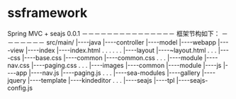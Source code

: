 ssframework
===========
Spring MVC + seajs 0.0.1
－－－－－－－－－－－－－－－
 框架节构如下：
－－－－－－－
		 src/main/
		       |----java
		              |----controller
		              |----model
		       |----webapp
		              |----view
		                     |----index
		                     	    |----index.html 
		                     	           .
		                     	           .
		                     	           .
		                     	    .
		                     	    .
		                     	    .
		                     |----layout
		                            |----~layout.html
		                                    .
		                                    .
		                                    .
		              |----css
		                     |----base.css
		                     |----common
 		                            |----common.css
		                                    .
		                                    .
		                                    .
		                     |----module
		                             |----nav.css
		                             |----paging.css
		                                    .
		                                    .
		                                    .
		              |----images
		                     |----common
		                     |----module
		              |----js
		                     |----app
		                            |----nav.js
		                            |----paging.js
		                                   .
		                                   .
		                                   .
		                     |----sea-modules
		                            |----gallery
		                                   |----jquery
		                                   |----template
		                                   |----kindeditor
		                                        .
		                                        .
		                                        .
		                            |----seajs
		                            |----tpl
		                            |----seajs-config.js

